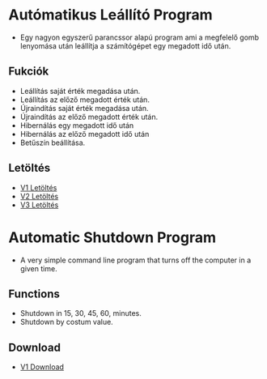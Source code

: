 # Autómatikus Leállító Program

* Egy nagyon egyszerű parancssor alapú program ami a megfelelő gomb lenyomása után leállítja a számítógépet egy megadott idő után.

## Fukciók

* Leállítás saját érték megadása után.
* Leállítás az előző megadott érték után.
* Újraindítás saját érték megadása után.
* Újraindítás az előző megadott érték után.
* Hibernálás egy megadott idő után 
* Hibernálás az előző megadott idő után 
* Betűszín beállítása.

## Letöltés

* [V1 Letöltés](https://github.com/Levminer/ALP-ASP/releases/tag/V1)
* [V2 Letöltés](https://github.com/Levminer/ALP-ASP/releases/tag/V2)
* [V3 Letöltés](https://github.com/Levminer/ALP-ASP/releases/tag/V3)

# Automatic Shutdown Program

* A very simple command line program that turns off the computer in a given time.

## Functions

* Shutdown in 15, 30, 45, 60, minutes.
* Shutdown by costum value.

## Download

* [V1 Download](https://github.com/Levminer/ALP-ASP/releases/tag/V1)